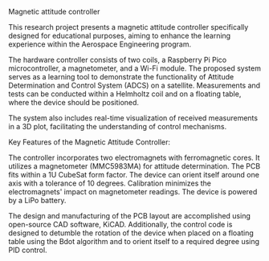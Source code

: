 Magnetic attitude controller 

This research project presents a magnetic attitude controller specifically designed for educational purposes, aiming to enhance the learning experience within the Aerospace Engineering program.

The hardware controller consists of two coils, a Raspberry Pi Pico microcontroller, a magnetometer, and a Wi-Fi module. The proposed system serves as a learning tool to demonstrate the functionality of Attitude Determination and Control System (ADCS) on a satellite. Measurements and tests can be conducted within a Helmholtz coil and on a floating table, where the device should be positioned.

The system also includes real-time visualization of received measurements in a 3D plot, facilitating the understanding of control mechanisms.

Key Features of the Magnetic Attitude Controller:

The controller incorporates two electromagnets with ferromagnetic cores.
It utilizes a magnetometer (MMC5983MA) for attitude determination.
The PCB fits within a 1U CubeSat form factor.
The device can orient itself around one axis with a tolerance of 10 degrees.
Calibration minimizes the electromagnets' impact on magnetometer readings.
The device is powered by a LiPo battery.

The design and manufacturing of the PCB layout are accomplished using open-source CAD software, KiCAD. 
Additionally, the control code is designed to detumble the rotation of the device when placed on a floating table using the Bdot algorithm and to orient itself to a required degree using PID control.





